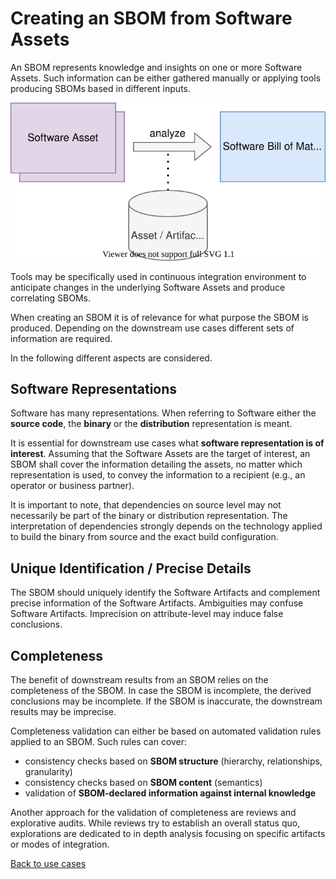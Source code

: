# Creating an SBOM from Software Assets

An SBOM represents knowledge and insights on one or more Software Assets. 
Such information can be either gathered manually or applying tools producing 
SBOMs based in different inputs.

![SBOM created from Software Assets](figures/01-asset-to-sbom.svg)

Tools may be specifically used in continuous integration environment to anticipate
changes in the underlying Software Assets and produce correlating SBOMs.

When creating an SBOM it is of relevance for what purpose the SBOM is 
produced. Depending on the downstream use cases different sets of information are
required.

In the following different aspects are considered.

## Software Representations

Software has many representations. When referring to Software either the **source 
code**, the **binary** or the **distribution** representation is meant.

It is essential for downstream use cases what **software representation is of 
interest**. Assuming that the Software Assets are the target of interest, an SBOM shall 
cover the information detailing the assets, no matter which representation is used,
to convey the information to a recipient (e.g., an operator or business partner).

It is important to note, that dependencies on source level may not necessarily be
part of the binary or distribution representation. The interpretation of dependencies 
strongly depends on the technology applied to build the binary from source and
the exact build configuration.

## Unique Identification / Precise Details

The SBOM should uniquely identify the Software Artifacts and complement 
precise information of the Software Artifacts. Ambiguities may confuse 
Software Artifacts. Imprecision on attribute-level may induce false 
conclusions.

## Completeness

The benefit of downstream results from an SBOM relies on the completeness of the SBOM.
In case the SBOM is incomplete, the derived conclusions may be incomplete. If the SBOM
is inaccurate, the downstream results may be imprecise.

Completeness validation can either be based on automated validation rules applied to an SBOM. Such rules can cover:
* consistency checks based on **SBOM structure** (hierarchy, relationships, granularity)
* consistency checks based on **SBOM content** (semantics)
* validation of **SBOM-declared information against internal knowledge**

Another approach for the validation of completeness are reviews and explorative audits. While reviews try to establish
an overall status quo, explorations are dedicated to in depth analysis focusing on specific artifacts or modes of 
integration.  

[Back to use cases](../README.md#sbom-use-cases)